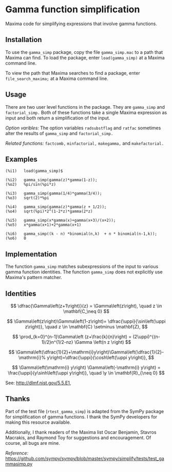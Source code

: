 # Gamma function simplification

Maxima code for simplifying expressions that involve gamma functions. 

## Installation

To use the `gamma_simp` package, copy the file `gamma_simp.mac` to a path that Maxima can find. To load the package, enter `load(gamma_simp)` at a Maxima command line.

To view the path that Maxima searches to find a package, enter `file_search_maxima;` at a Maxima command line. 

## Usage

There are two user level functions in the package. They are
`gamma_simp` and `factorial_simp.` Both of these functions take a single Maxima expression as input and both return a simplification of the input. 

_Option varibles:_ The option variables `radsubstflag` and `ratfac` sometimes alter the results of `gamma_simp` and `factorial_simp.` 

_Related functions:_ `factcomb,` `minfactorial,` `makegamma,` and `makefactorial.`

## Examples

~~~
(%i1)	load(gamma_simp)$

(%i2)	gamma_simp(gamma(z)*gamma(1-z));
(%o2)	%pi/sin(%pi*z)

(%i3)	gamma_simp(gamma(1/4)*gamma(3/4));
(%o3)	sqrt(2)*%pi

(%i4)	gamma_simp(gamma(z)*gamma(z + 1/2));
(%o4)	sqrt(%pi)*2^(1-2*z)*gamma(2*z)

(%i5)	gamma_simp(x*gamma(x)+gamma(x+3)/(x+2));
(%o5)	x*gamma(x+1)+2*gamma(x+1)

(%i6)	gamma_simp((k - n) *binomial(n,k)  + n * binomial(n-1,k));
(%o6)	0
~~~

## Implementation

The function `gamma_simp` matches subexpressions of the input to various gamma function identities. The function `gamma_simp` does not explicitly use Maxima's pattern matcher.

## Identities

$$ 
\dfrac{\Gamma\left(z+1\right)}{z} = \Gamma\left(z\right), \quad z \in \mathbf{C_\neq 0} 
$$ 

$$ 
\Gamma\left(z\right)\Gamma\left(1-z\right)= \dfrac{\uppi}{\sin\left(\uppi z\right)},  \quad z \in \mathbf{C} \setminus \mathbf{Z}, 
$$

$$
\prod_{k=0}^{n-1}\Gamma\left (z+\frac{k}{n}\right) = (2\uppi)^{(n-1)/2}n^{1/2-nz}  \Gamma \left(n z \right)
$$

$$
\Gamma\left(\dfrac{1}{2}+\mathrm{i}y\right)\Gamma\left(\dfrac{1}{2}-\mathrm{i}%
y\right)=\dfrac{\uppi}{\cosh\left(\uppi y\right)},
$$

$$
\Gamma\left(\mathrm{i} y\right) \Gamma\left(-\mathrm{i} y\right)  = 
\frac{\uppi}{y\sinh\left(\uppi y\right)}, \quad \y \in \mathbf{R}_{\neq 0}
$$




See: http://dlmf.nist.gov/5.5.E1, 


## Thanks

Part of the test file (`rtest_gamma_simp`) is adapted from the SymPy package for simplification of gamma functions. I thank the SymPy developers for making this resource available.

Additionally, I thank readers of the Maxima list Oscar Benjamin, Stavros Macrakis, and Raymond Toy for suggestions and encouragement. Of course, all bugs are mine.


_Reference:_ https://github.com/sympy/sympy/blob/master/sympy/simplify/tests/test_gammasimp.py 
